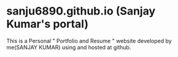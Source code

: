 # sanju6890.github.io (Sanjay Kumar's portal)
This is a Personal " Portfolio and Resume " website developed by me(SANJAY KUMAR) using <HTML> and <CSS> hosted at github. 

